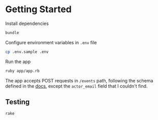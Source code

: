 # Getting Started

Install dependencies
```sh
bundle
```

Configure environment variables in `.env` file
```sh
cp .env.sample .env
```

Run the app
```sh
ruby app/app.rb
```

The app accepts POST requests in `/events` path,
following the schema defined in the [docs](https://kisiapi.docs.apiary.io/#introduction/integrations/webhooks), except the `actor_email` field that I couldn't find.

## Testing

```sh
rake
```
